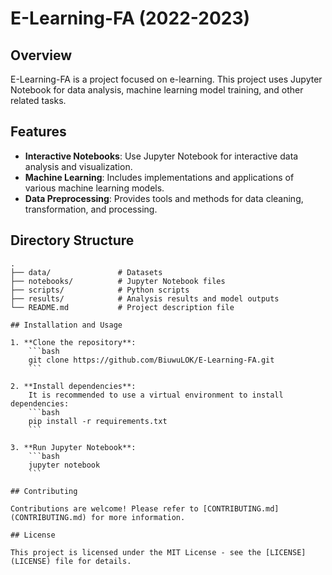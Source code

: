 # E-Learning-FA (2022-2023)

## Overview
E-Learning-FA is a project focused on e-learning. This project uses Jupyter Notebook for data analysis, machine learning model training, and other related tasks.

## Features
- **Interactive Notebooks**: Use Jupyter Notebook for interactive data analysis and visualization.
- **Machine Learning**: Includes implementations and applications of various machine learning models.
- **Data Preprocessing**: Provides tools and methods for data cleaning, transformation, and processing.

## Directory Structure
```plaintext
.
├── data/               # Datasets
├── notebooks/          # Jupyter Notebook files
├── scripts/            # Python scripts
├── results/            # Analysis results and model outputs
└── README.md           # Project description file

## Installation and Usage

1. **Clone the repository**:
    ```bash
    git clone https://github.com/BiuwuLOK/E-Learning-FA.git
    ```

2. **Install dependencies**: 
    It is recommended to use a virtual environment to install dependencies:
    ```bash
    pip install -r requirements.txt
    ```

3. **Run Jupyter Notebook**:
    ```bash
    jupyter notebook
    ```

## Contributing

Contributions are welcome! Please refer to [CONTRIBUTING.md](CONTRIBUTING.md) for more information.

## License

This project is licensed under the MIT License - see the [LICENSE](LICENSE) file for details.
